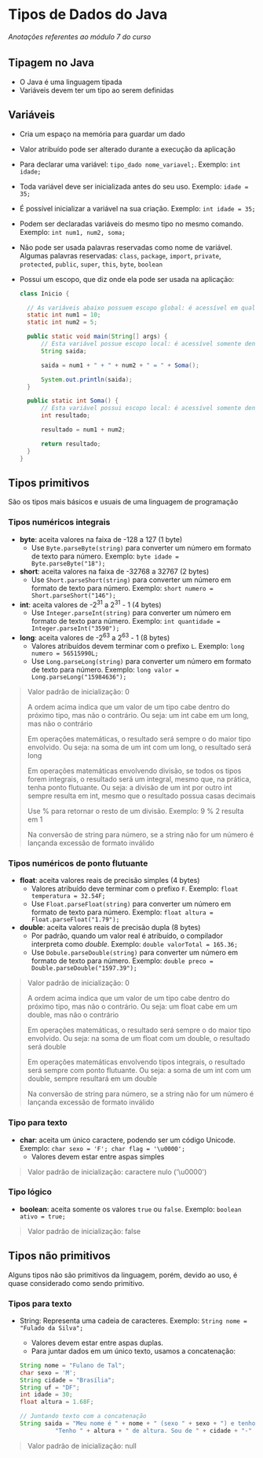 # Tipos de Dados do Java

###### _Anotações referentes ao módulo 7 do curso_

## Tipagem no Java

- O Java é uma linguagem tipada
- Variáveis devem ter um tipo ao serem definidas

## Variáveis

- Cria um espaço na memória para guardar um dado
- Valor atribuído pode ser alterado durante a execução da aplicação
- Para declarar uma variável: `tipo_dado nome_variavel;`. Exemplo: `int idade;`
- Toda variável deve ser inicializada antes do seu uso. Exemplo: `idade = 35;`
- É possível inicializar a variável na sua criação. Exemplo: `int idade = 35;`
- Podem ser declaradas variáveis do mesmo tipo no mesmo comando. Exemplo: `int num1, num2, soma;`
- Não pode ser usada palavras reservadas como nome de variável. Algumas palavras reservadas: `class`, `package`, `import`, `private`, `protected`, `public`, `super`, `this`, `byte`, `boolean`
- Possui um escopo, que diz onde ela pode ser usada na aplicação:

  ~~~java
  class Inicio {
  
    // As variáveis abaixo possuem escopo global: é acessível em qualquer lugar da classe
    static int num1 = 10;
    static int num2 = 5;
  
    public static void main(String[] args) {
        // Esta variável possue escopo local: é acessível somente dentro desse método
        String saida;
  
        saida = num1 + " + " + num2 + " = " + Soma();
  
        System.out.println(saida);
    }
  
    public static int Soma() {
        // Esta variável possui escopo local: é acessível somente dentro desse método
        int resultado;
  
        resultado = num1 + num2;
  
        return resultado;
    }
  }
  ~~~

## Tipos primitivos

São os tipos mais básicos e usuais de uma linguagem de programação

### Tipos numéricos integrais

- **byte**: aceita valores na faixa de -128 a 127 (1 byte)
  - Use `Byte.parseByte(string)` para converter um número em formato de texto para número. Exemplo: `byte idade = Byte.parseByte("18");` 
- **short**: aceita valores na faixa de -32768 a 32767 (2 bytes)
  - Use `Short.parseShort(string)` para converter um número em formato de texto para número. Exemplo: `short numero = Short.parseShort("146");`
- **int**: aceita valores de -2<sup>31</sup> a 2<sup>31</sup> - 1 (4 bytes)
  - Use `Integer.parseInt(string)` para converter um número em formato de texto para número. Exemplo: `int quantidade = Integer.parseInt("3590");`
- **long**: aceita valores de -2<sup>63</sup> a 2<sup>63</sup>  - 1 (8 bytes)
  - Valores atribuídos devem terminar com o prefixo `L`. Exemplo: `long numero = 56515990L;`
  - Use `Long.parseLong(string)` para converter um número em formato de texto para número. Exemplo: `long valor = Long.parseLong("15984636");`

> Valor padrão de inicialização: 0
> 
> A ordem acima indica que um valor de um tipo cabe dentro do próximo tipo, mas não o contrário. Ou seja: um int cabe em um long, mas não o contrário
> 
> Em operações matemáticas, o resultado será sempre o do maior tipo envolvido. Ou seja: na soma de um int com um long, o resultado será long
> 
> Em operações matemáticas envolvendo divisão, se todos os tipos forem integrais, o resultado será um integral, mesmo que, na prática, tenha ponto flutuante. Ou seja: a divisão de um int por outro int sempre resulta em int, mesmo que o resultado possua casas decimais
> 
> Use % para retornar o resto de um divisão. Exemplo: 9 % 2 resulta em 1
> 
> Na conversão de string para número, se a string não for um número é lançanda excessão de formato inválido

### Tipos numéricos de ponto flutuante

- **float**: aceita valores reais de precisão simples (4 bytes)
  - Valores atribuído deve terminar com o prefixo `F`. Exemplo: `float temperatura = 32.54F;`
  - Use `Float.parseFloat(string)` para converter um número em formato de texto para número. Exemplo: `float altura = Float.parseFloat("1.79");`
- **double**: aceita valores reais de precisão dupla (8 bytes)
  - Por padrão, quando um valor real é atribuído, o compilador interpreta como _double_. Exemplo: `double valorTotal = 165.36;`
  - Use `Dobule.parseDouble(string)` para converter um número em formato de texto para número. Exemplo: `double preco = Double.parseDouble("1597.39");`

> Valor padrão de inicialização: 0
>
> A ordem acima indica que um valor de um tipo cabe dentro do próximo tipo, mas não o contrário. Ou seja: um float cabe em um double, mas não o contrário
>
> Em operações matemáticas, o resultado será sempre o do maior tipo envolvido. Ou seja: na soma de um float com um double, o resultado será double
> 
> Em operações matemáticas envolvendo tipos integrais, o resultado será sempre com ponto flutuante. Ou seja: a soma de um int com um double, sempre resultará em um double
>
> Na conversão de string para número, se a string não for um número é lançanda excessão de formato inválido

### Tipo para texto

- **char**: aceita um único caractere, podendo ser um código Unicode. Exemplo: `char sexo = 'F'; char flag = '\u0000';`
  - Valores devem estar entre aspas simples

> Valor padrão de inicialização: caractere nulo ('\u0000')
  
### Tipo lógico

- **boolean**: aceita somente os valores `true` ou `false`. Exemplo: `boolean ativo = true;`

> Valor padrão de inicialização: false 

## Tipos não primitivos

Alguns tipos não são primitivos da linguagem, porém, devido ao uso, é quase considerado como sendo primitivo.

### Tipos para texto

- String: Representa uma cadeia de caracteres. Exemplo: `String nome = "Fulado da Silva";`
  - Valores devem estar entre aspas duplas.
  - Para juntar dados em um único texto, usamos a concatenação:

  ~~~java
  String nome = "Fulano de Tal";
  char sexo = 'M';
  String cidade = "Brasília";
  String uf = "DF";
  int idade = 30;
  float altura = 1.68F;
  
  // Juntando texto com a concatenação
  String saida = "Meu nome é " + nome + " (sexo " + sexo + ") e tenho " + idade + " anos. " +
            "Tenho " + altura + " de altura. Sou de " + cidade + "-" + uf + ".";
  ~~~

> Valor padrão de inicialização: null